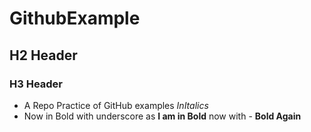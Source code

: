 # GithubExample
## H2 Header
### H3 Header
- A Repo Practice of GitHub examples *InItalics*
- Now in Bold with underscore as **I am in Bold** now with - **Bold Again**

